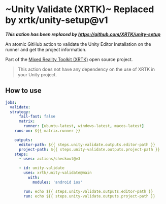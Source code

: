 # ~Unity Validate (XRTK)~ Replaced by xrtk/unity-setup@v1

***This action has been replaced by https://github.com/XRTK/unity-setup***

An atomic GitHub action to validate the Unity Editor Installation on the runner and get the project information.

Part of the [Mixed Reality Toolkit (XRTK)](https://github.com/XRTK) open source project.

> This action does not have any dependency on the use of XRTK in your Unity project.

## How to use

```yaml
jobs:
  validate:
  strategy:
      fail-fast: false
      matrix:
        runner: [ubuntu-latest, windows-latest, macos-latest]
    runs-on: ${{ matrix.runner }}

    outputs:
      editor-path: ${{ steps.unity-validate.outputs.editor-path }}
      project-path: ${{ steps.unity-validate.outputs.project-path }}
    steps:
      - uses: actions/checkout@v3

      - id: unity-validate
        uses: xrtk/unity-validate@main
          with:
            modules: 'android ios'

        run: echo ${{ steps.unity-validate.outputs.editor-path }}
        run: echo ${{ steps.unity-validate.outputs.project-path }}
```
